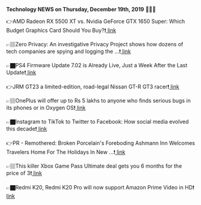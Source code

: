 <b>Technology NEWS on Thursday, December 19th, 2019</b> 📡📡📡 

👉AMD Radeon RX 5500 XT vs. Nvidia GeForce GTX 1650 Super: Which Budget Graphics Card Should You Buy?❗️<a href='https://techblock.club/?p=1691'> link</a>

👉🏽Zero Privacy: An investigative Privacy Project shows how dozens of tech companies are spying and logging the ...❗️<a href='https://techblock.club/?p=1693'> link</a>

👉🏿PS4 Firmware Update 7.02 is Already Live, Just a Week After the Last Update❗️<a href='https://techblock.club/?p=1695'> link</a>

👉JRM GT23 a limited-edition, road-legal Nissan GT-R GT3 racer❗️<a href='https://techblock.club/?p=1697'> link</a>

👉🏽OnePlus will offer up to Rs 5 lakhs to anyone who finds serious bugs in its phones or in Oxygen OS❗️<a href='https://techblock.club/?p=1699'> link</a>

👉🏿Instagram to TikTok to Twitter to Facebook: How social media evolved this decade❗️<a href='https://techblock.club/?p=1701'> link</a>

👉PR - Remothered: Broken Porcelain's Foreboding Ashmann Inn Welcomes Travelers Home For The Holidays In New ...❗️<a href='https://techblock.club/?p=1703'> link</a>

👉🏽This killer Xbox Game Pass Ultimate deal gets you 6 months for the price of 3❗️<a href='https://techblock.club/?p=1705'> link</a>

👉🏿Redmi K20, Redmi K20 Pro will now support Amazon Prime Video in HD❗️<a href='https://techblock.club/?p=1707'> link</a>

